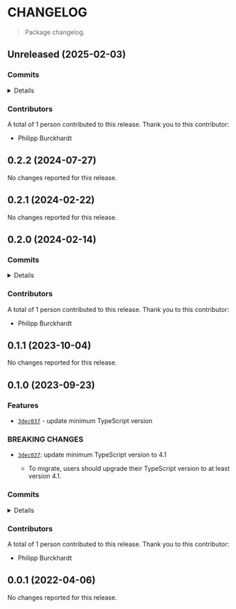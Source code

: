 # CHANGELOG

> Package changelog.

<section class="release" id="unreleased">

## Unreleased (2025-02-03)

<section class="commits">

### Commits

<details>

-   [`abf0407`](https://github.com/stdlib-js/stdlib/commit/abf040787f6598438b0100a729a8331b7f80f62f) - **chore:** resolve lint errors in TS files _(by Philipp Burckhardt)_
-   [`7b02c16`](https://github.com/stdlib-js/stdlib/commit/7b02c160d8c9ecf6742ea0178c733f938e0c94c4) - **chore:** minor clean-up _(by Philipp Burckhardt)_

</details>

</section>

<!-- /.commits -->

<section class="contributors">

### Contributors

A total of 1 person contributed to this release. Thank you to this contributor:

-   Philipp Burckhardt

</section>

<!-- /.contributors -->

</section>

<!-- /.release -->

<section class="release" id="v0.2.2">

## 0.2.2 (2024-07-27)

No changes reported for this release.

</section>

<!-- /.release -->

<section class="release" id="v0.2.1">

## 0.2.1 (2024-02-22)

No changes reported for this release.

</section>

<!-- /.release -->

<section class="release" id="v0.2.0">

## 0.2.0 (2024-02-14)

<section class="commits">

### Commits

<details>

-   [`453dd85`](https://github.com/stdlib-js/stdlib/commit/453dd85b5dd186d2b4d458256fe84906e1503fe2) - **build:** remove tslint directives _(by Philipp Burckhardt)_

</details>

</section>

<!-- /.commits -->

<section class="contributors">

### Contributors

A total of 1 person contributed to this release. Thank you to this contributor:

-   Philipp Burckhardt

</section>

<!-- /.contributors -->

</section>

<!-- /.release -->

<section class="release" id="v0.1.1">

## 0.1.1 (2023-10-04)

No changes reported for this release.

</section>

<!-- /.release -->

<section class="release" id="v0.1.0">

## 0.1.0 (2023-09-23)

<section class="features">

### Features

-   [`3dec037`](https://github.com/stdlib-js/stdlib/commit/3dec037f6c9097c6778408c877008d7eeee5ad78) - update minimum TypeScript version

</section>

<!-- /.features -->

<section class="breaking-changes">

### BREAKING CHANGES

-   [`3dec037`](https://github.com/stdlib-js/stdlib/commit/3dec037f6c9097c6778408c877008d7eeee5ad78): update minimum TypeScript version to 4.1

    -   To migrate, users should upgrade their TypeScript version to at least version 4.1.

</section>

<!-- /.breaking-changes -->

<section class="commits">

### Commits

<details>

-   [`3dec037`](https://github.com/stdlib-js/stdlib/commit/3dec037f6c9097c6778408c877008d7eeee5ad78) - **feat:** update minimum TypeScript version _(by Philipp Burckhardt)_
-   [`a930c68`](https://github.com/stdlib-js/stdlib/commit/a930c6801e516779db94bf32238236690f22872b) - **build:** ensure lib sub-dir is created and resolve lint errors _(by Philipp Burckhardt)_
-   [`2e197bc`](https://github.com/stdlib-js/stdlib/commit/2e197bc4bab1c252c283ff512d82610648368598) - **test:** use strictEqual checks _(by Philipp Burckhardt)_

</details>

</section>

<!-- /.commits -->

<section class="contributors">

### Contributors

A total of 1 person contributed to this release. Thank you to this contributor:

-   Philipp Burckhardt

</section>

<!-- /.contributors -->

</section>

<!-- /.release -->

<section class="release" id="v0.0.1">

## 0.0.1 (2022-04-06)

No changes reported for this release.

</section>

<!-- /.release -->

